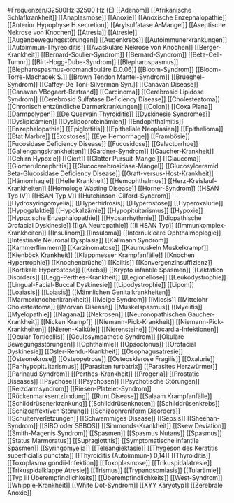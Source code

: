 #Frequenzen/32500Hz
32500 Hz (E)
[[Adenom]]
[[Afrikanische Schlafkrankheit]]
[[Anaplasmose]]
[[Anoxie]]
[[Anoxische Enzephalopathie]]
[[Anterior Hypophyse H.secretion]]
[[Arylsulfatase A-Mangel]]
[[Aseptische Nekrose von Knochen]]
[[Atresia]]
[[Atresie]]
[[Augenbewegungsstörungen]]
[[Augenkrebs]]
[[Autoimmunerkrankungen]]
[[Autoimmun-Thyreoiditis]]
[[Avaskuläre Nekrose von Knochen]]
[[Berger-Krankheit]]
[[Bernard-Soulier-Syndrom]]
[[Bernard-Syndrom]]
[[Beta-Cell-Tumor]]
[[Birt-Hogg-Dube-Syndrom]]
[[Blepharospasmus]]
[[Blepharospasmus-oromandibuläre D.0.06]]
[[Bloom-Syndrom]]
[[Bloom-Torre-Machacek S.]]
[[Brown Tendon Mantel-Syndrom]]
[[Brueghel-Syndrom]]
[[Caffey-De Toni-Silverman Syn.]]
[[Canavan Disease]]
[[Canavan VBogaert-Bertrand]]
[[Carcinoma]]
[[Cerebrosid Lipidose Syndrom]]
[[Cerebrosid Sulfatase Deficiency Disease]]
[[Cholesteatoma]]
[[Chronisch entzündliche Darmerkrankungen]]
[[Colon]]
[[Coxa Plana]]
[[Darmpolypen]]
[[De Quervain Thyroiditis]]
[[Dyskinesie Syndromes]]
[[Dyslipidämien]]
[[Dyslipoproteinämien]]
[[Endophthalmitis]]
[[Enzephalopathie]]
[[Epiglottitis]]
[[Epitheliale Neoplasien]]
[[Epithelioma]]
[[Etat Marbre]]
[[Exostoses]]
[[Eye Hemorrhage]]
[[Frambösie]]
[[Fucosidase Deficiency Disease]]
[[Fucosidose]]
[[Galactorrhoe]]
[[Gallengangskrankheiten]]
[[Gardner-Syndrom]]
[[Gaucher-Krankheit]]
[[Gehirn Hypoxie]]
[[Giert]]
[[Glatter Pursuit-Mangel]]
[[Glaucoma]]
[[Glomerulonephritis]]
[[Glucocerebrosidase-Mangel]]
[[Glucosylceramid Beta-Glucosidase Deficiency Disease]]
[[Graft-versus-Host-Krankheit]]
[[Hämorrhagie]]
[[Helle Krankheit]]
[[Hemophthalmos]]
[[Herz-Kreislauf-Krankheiten]]
[[Homologe Wasting Disease]]
[[Horner-Syndrom]]
[[HSAN Typ IV]]
[[HSAN Typ V]]
[[Hutchinson-Gilford-Syndrom]]
[[Hydrosyringomyelia]]
[[Hyperhidrosis]]
[[Hyperostose]]
[[Hyperoxalurie]]
[[Hypogalaktie]]
[[Hypokalzämie]]
[[Hypopituitarismus]]
[[Hypoxie]]
[[Hypoxische Enzephalopathie]]
[[Hypsarrhythmie]]
[[Idiopathische Orofacial Dyskinesie]]
[[IgA Neuropathie]]
[[II HSAN Typ]]
[[Immunkomplex-Krankheiten]]
[[Insulinom]]
[[Insuloma]]
[[Internukleäre Ophthalmoplegie]]
[[Intestinale Neuronal Dysplasia]]
[[Kallmann Syndrom]]
[[Kammerflimmern]]
[[Karzinomatose]]
[[Kaumuskeln Muskelkrampf]]
[[Kienböck Krankheit]]
[[Klappmesser Krampfanfälle]]
[[Knochen Hypertrophie]]
[[Knochenbrüche]]
[[Kolitis]]
[[Konvergenzinsuffizienz]]
[[Kortikale Hyperostose]]
[[Krebs]]
[[Krypto infantile Spasmen]]
[[Laktation Disorders]]
[[Legg-Perthes-Krankheit]]
[[Legionellose]]
[[Leukodystrophie]]
[[Lingual-Facial-Buccal Dyskinesie]]
[[Lipodystrophie]]
[[Lipom]]
[[Loaiasis]]
[[Loiasis]]
[[Männlichen Genitalkrankheiten]]
[[Marmorknochenkrankheit]]
[[Meige Syndrom]]
[[Miosis]]
[[Mittelohr Cholesteatoma]]
[[Morvan Disease]]
[[Muskelspasmus]]
[[Myelitis]]
[[Myelopathie]]
[[Nagana]]
[[Nekrosen]]
[[Neuronopathischen Gaucher-Krankheit]]
[[Nicken Krampf]]
[[Niemann-Pick-Krankheit]]
[[Niemann-Pick-Krankheiten]]
[[Nieren-Kalküle]]
[[Nierensteine]]
[[Nocardia-Infektionen]]
[[Ocular Torticollis]]
[[Oculosympathetic Syndrom]]
[[Okuläre Bewegungsstörungen]]
[[Ophthalmie]]
[[Opsoclonus]]
[[Orofacial Dyskinesie]]
[[Osler-Rendu-Krankheit]]
[[Ösophagusatresie]]
[[Osteonekrose]]
[[Osteopetrose]]
[[Osteosklerose Fragilis]]
[[Oxalurie]]
[[Panhypopituitarismus]]
[[Parasiten turbatrix]]
[[Parasites Herzwürmer]]
[[Parinaud Syndrom]]
[[Perthes-Krankheit]]
[[Progeria]]
[[Prostatic Diseases]]
[[Psychose]]
[[Psychosen]]
[[Psychotische Störungen]]
[[Reizdarmsyndrom]]
[[Riesen-Platelet-Syndrom]]
[[Rückenmarksentzündung]]
[[Runt Disease]]
[[Salaam Krampfanfälle]]
[[Schilddrüsenerkrankung]]
[[Schilddrüsenknoten]]
[[Schilddrüsenkrebs]]
[[Schizoaffektiven Störung]]
[[Schizophreniform Disorders]]
[[Schulterverletzungen]]
[[Schwammiges Disease]]
[[Sepsis]]
[[Sheehan-Syndrom]]
[[SIBO oder SBBOS]]
[[Simmonds-Krankheit]]
[[Skew Deviation]]
[[Smith-Magenis Syndrom]]
[[Spasmen]]
[[Spasmus Nutans]]
[[Spasmus]]
[[Status Marmoratus]]
[[Supraglottitis]]
[[Symptomatische infantile Spasmen]]
[[Syringomyelia]]
[[Teleangiektasie]]
[[Thygeson des Keratitis superficialis punctata]]
[[Thyroiditis (Autoimmun-) 0,14]]
[[Thyroiditis]]
[[Toxoplasma gondii-Infektion]]
[[Toxoplasmose]]
[[Trikuspidalatresie]]
[[Trikuspidalklappe Atresie]]
[[Trismus]]
[[Trypanosomiasis]]
[[Tularämie]]
[[Typ III Überempfindlichkeits]]
[[Überempfindlichkeits]]
[[West-Syndrom]]
[[Whipple-Krankheit]]
[[White Dot-Syndrom]]
[[XYY Karyotyp]]
[[Zerebrale Anoxie]]